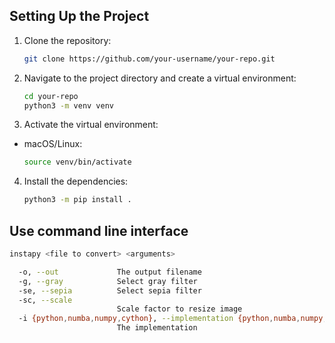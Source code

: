 ## Setting Up the Project

1. Clone the repository:
   ```bash
   git clone https://github.com/your-username/your-repo.git

2. Navigate to the project directory and create a virtual environment:
   ```bash
   cd your-repo
   python3 -m venv venv

3. Activate the virtual environment:
- macOS/Linux:
  ```bash
  source venv/bin/activate

4. Install the dependencies:
    ```bash
    python3 -m pip install .

## Use command line interface

```bash
instapy <file to convert> <arguments>
```

```bash
  -o, --out             The output filename
  -g, --gray            Select gray filter
  -se, --sepia          Select sepia filter
  -sc, --scale
                        Scale factor to resize image
  -i {python,numba,numpy,cython}, --implementation {python,numba,numpy,cython}
                        The implementation
```




